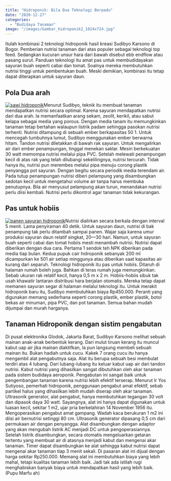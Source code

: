 ```yaml
---
title: "Hidroponik: Bila Dua Teknologi Berpadu"
date: "2020-12-27"
categories: 
  - "Budidaya Tanaman"
image: "/images/Gambar_hidroponik2_1024x724.jpg"
---
```


Itulah kombinasi 2 teknologi hidroponik hasil kreasi Sudibyo Karsono di Bogor. Pemberian nutrisi tanaman dari atas populer sebagai teknologi top feed. Sedangkan kucuran unsur hara dari bawah disebut ebb endflow atau pasang surut. Panduan teknologi itu amat pas untuk membudidayakan sayuran buah seperti cabai dan tomat. Soalnya mereka membutuhkan nutrisi tinggi untuk pembentukan buah. Meski demikian, kombinasi itu tetap dapat diterapkan untuk sayuran daun.

## Pola Dua arah

[![sawi hidroponik](/images/Gambar_hidroponik1_1024x721.jpg)](http://localhost/mitra/wp-content/uploads/2020/12/Gambar_hidroponik1_1024x721.jpg)Menurut Sudibyo, teknik itu membuat tanaman mendapatkan nutrisi secara optimal. Karena sayuran mendapatkan nutrisi dari dua arah. Ia memanfaatkan arang sekam, zeolit, kerikil, atau sabut kelapa sebagai media yang porous. Dengan media tanam itu memungkinkan tanaman tetap bertahan walaupun listrik padam sehingga pasokan nutrisi terhenti. Nutrisi ditampung di sebuah ember berkapasitas 50 1. Untuk mencegah tumbuhnya lumut, Sudibyo menggunakan ember berwarna hitam. Tandon nutrisi diletakkan di bawah rak sayuran. Untuk mengalirkan air dari ember penampungan, tinggal menekan saklar. Mesin berkekuatan 30 watt memompa nutrisi melalui pipa PVC. Setelah melewati penampungan kecil di atas rak yang telah dilubangi sekelilingnya, nutrisi tercurah. Tidak hanya itu, nutrisi pun merembes melalui pipa menuju corong plastik penyangga pot sayuran. Dengan begitu secara periodik media terendam air. Pada tutup penampungan nutrisi diberi pelampung yang disambungkan sedotan kecil untuk mengetahui volume air tanpa harus membuka penutupnya. Bila air menyusut pelampung akan turun, menandakan nutrisi perlu diisi kembali. Nutrisi perlu dikontrol agar tanaman tidak kekurangan.

## Pas untuk hobiis

[![panen sayuran hidroponik](/images/Gambar_hidroponik3_1024x724.jpg)](http://localhost/mitra/wp-content/uploads/2020/12/Gambar_hidroponik3_1024x724.jpg)Nutrisi dialirkan secara berkala dengan interval 5 menit. Lama penyiraman 40 detik. Untuk sayuran daun, nutrisi di bak penampung tak perlu ditambah sampai panen. Wajar saja karena umur produksi sayuran daun relatif singkat, 20—30 hari. Namun, untuk sayuran buah seperti cabai dan tomat hobiis mesti menambah nutrisi. Nutrisi dapat diberikan dengan dua cara. Pertama 1 sendok teh NPK diberikan pada media tiap bulan. Kedua pupuk cair hidroponik sebanyak 200 ml dicampurkan ke 501 air setiap minggunya atau diberikan saat kapasitas air kurang dari separuh. Teknologi hidroponik itu pas untuk hobiis. Ditaruh di halaman rumah boleh juga. Bahkan di teras rumah juga memungkinkan. Sebab ukuran rak relatif kecil, hanya 0,5 m x 2 m. Hobiis-hobiis sibuk tak usah khawatir lantaran distribusi hara berjalan otomatis. Mereka tetap dapat memanen sayuran segar di halaman melalui teknologi itu. Untuk merakit hidroponik baru itu, Sudibyo membutuhkan biaya Rp450.000. Peranti yang digunakan memang sederhana seperti corong plastik, ember plastik, botol bekas air minuman, pipa PVC, dan pot tanaman. Semua bahan mudah dijumpai dan murah harganya.

## Tanaman Hidroponik dengan sistim pengabutan

Di pusat elektronika Glodok, Jakarta Barat, Sudibyo Karsono melihat sebuah mainan anak-anak berbentuk kerang. Dari mulut tiruan kerang itu muncul kabut uap air jika mainan diaktifkan, la pun langsung membeli sebuah mainan itu. Bukan hadiah untuk cucu. Kakek 7 orang cucu itu hanya mengambil alat pengabutnya saja. Alat itu berupa sebuah besi membulat terdiri atas 4 lubang. Dari lubang-lubang itu keluar kabut uap air dari tandon nutrisi. Kabut nutrisi yang dihasilkan sangat dibutuhkan oleh akar tanaman pada sistem budidaya aeroponik. Pengabutan ini sangat baik untuk pengembangan tanaman karena nutrisi lebih efektif terserap. Menurut Ir Yos Sutiyoso, pemerhati hidroponik, penggunaan pengabut amat efektif, sebab partikel halus yang dihasilkan lebih mudah diserap oleh akar tanaman. Ultrasonik generator, alat pengabut, hanya membutuhkan tegangan 30 volt dan dipasok daya 30 watt. Sayangnya, alat ini hanya dapat digunakan untuk luasan kecil, sekitar 1 m2, ujar pria berkelahiran 14 November 1956 itu. Mengoperasikan pengabut amat gampang. Wadah kaca berukuran 1 m2 ini diisi air bernutrisi setinggi 80 cm. Ultrasonik generator dipasang 0,5 cm dari permukaan air dengan penyangga. Alat disambungkan dengan adaptor yang akan mengubah listrik AC menjadi DC untuk pengoperasiannya. Setelah listrik disambungkan, secara otomatis mengeluarkan getaran tertentu yang membuat air di atasnya menjadi kabut dan mengenai akar tanaman. Timer dapat disambungkan ke alat sehingga kabut nutrisi dapat mengenai akar tanaman tiap 3 menit sekali. Di pasaran alat ini dijual dengan harga sekitar Rp250.000. Memang alat ini membutuhkan biaya yang lebih mahal, tetapi kualitas tanaman lebih baik. Jadi tak ada istilah rugi menghabiskan banyak biaya untuk mendapatkan hasil yang lebih baik. (Pupu Marfu ah)
